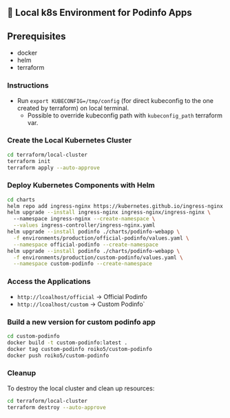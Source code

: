 ## 🚀 Local k8s Environment for Podinfo Apps

## Prerequisites
- docker
- helm
- terraform

### Instructions
-  Run ```export KUBECONFIG=/tmp/config``` (for direct kubeconfig to the one created by terraform) on local terminal.
    - Possible to override kubeconfig path with ```kubeconfig_path``` terraform var. 

### Create the Local Kubernetes Cluster
```bash
cd terraform/local-cluster
terraform init
terraform apply --auto-approve
```

### Deploy Kubernetes Components with Helm
```bash
cd charts
helm repo add ingress-nginx https://kubernetes.github.io/ingress-nginx && helm repo update
helm upgrade --install ingress-nginx ingress-nginx/ingress-nginx \            
  --namespace ingress-nginx --create-namespace \
  --values ingress-controller/ingress-nginx.yaml
helm upgrade --install podinfo ./charts/podinfo-webapp \
  -f environments/production/official-podinfo/values.yaml \
  --namespace official-podinfo --create-namespace
helm upgrade --install podinfo ./charts/podinfo-webapp \
  -f environments/production/custom-podinfo/values.yaml \
  --namespace custom-podinfo --create-namespace
```

### Access the Applications


- ```http://lcoalhost/official``` → Official Podinfo
- ```http://lcoalhost/custom``` → Custom Podinfo`

### Build a new version for custom podinfo app
```bash
cd custom-podinfo
docker build -t custom-podinfo:latest . 
docker tag custom-podinfo roiko5/custom-podinfo
docker push roiko5/custom-podinfo
```  

### Cleanup
To destroy the local cluster and clean up resources:  
```bash
cd terraform/local-cluster
terraform destroy --auto-approve
```
